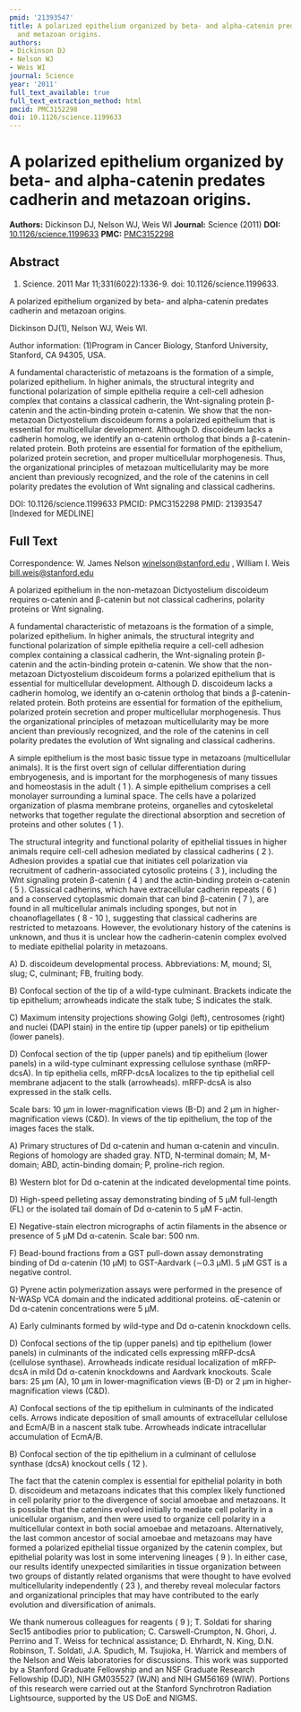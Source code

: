 ```yaml
---
pmid: '21393547'
title: A polarized epithelium organized by beta- and alpha-catenin predates cadherin
  and metazoan origins.
authors:
- Dickinson DJ
- Nelson WJ
- Weis WI
journal: Science
year: '2011'
full_text_available: true
full_text_extraction_method: html
pmcid: PMC3152298
doi: 10.1126/science.1199633
---
```


# A polarized epithelium organized by beta- and alpha-catenin predates cadherin and metazoan origins.
**Authors:** Dickinson DJ, Nelson WJ, Weis WI
**Journal:** Science (2011)
**DOI:** [10.1126/science.1199633](https://doi.org/10.1126/science.1199633)
**PMC:** [PMC3152298](https://www.ncbi.nlm.nih.gov/pmc/articles/PMC3152298/)

## Abstract

1. Science. 2011 Mar 11;331(6022):1336-9. doi: 10.1126/science.1199633.

A polarized epithelium organized by beta- and alpha-catenin predates cadherin 
and metazoan origins.

Dickinson DJ(1), Nelson WJ, Weis WI.

Author information:
(1)Program in Cancer Biology, Stanford University, Stanford, CA 94305, USA.

A fundamental characteristic of metazoans is the formation of a simple, 
polarized epithelium. In higher animals, the structural integrity and functional 
polarization of simple epithelia require a cell-cell adhesion complex that 
contains a classical cadherin, the Wnt-signaling protein β-catenin and the 
actin-binding protein α-catenin. We show that the non-metazoan Dictyostelium 
discoideum forms a polarized epithelium that is essential for multicellular 
development. Although D. discoideum lacks a cadherin homolog, we identify an 
α-catenin ortholog that binds a β-catenin-related protein. Both proteins are 
essential for formation of the epithelium, polarized protein secretion, and 
proper multicellular morphogenesis. Thus, the organizational principles of 
metazoan multicellularity may be more ancient than previously recognized, and 
the role of the catenins in cell polarity predates the evolution of Wnt 
signaling and classical cadherins.

DOI: 10.1126/science.1199633
PMCID: PMC3152298
PMID: 21393547 [Indexed for MEDLINE]

## Full Text

Correspondence: W. James Nelson wjnelson@stanford.edu , William I. Weis bill.weis@stanford.edu

A polarized epithelium in the non-metazoan Dictyostelium discoideum requires α-catenin and β-catenin but not classical cadherins, polarity proteins or Wnt signaling.

A fundamental characteristic of metazoans is the formation of a simple, polarized epithelium. In higher animals, the structural integrity and functional polarization of simple epithelia require a cell-cell adhesion complex containing a classical cadherin, the Wnt-signaling protein β-catenin and the actin-binding protein α-catenin. We show that the non-metazoan Dictyostelium discoideum forms a polarized epithelium that is essential for multicellular development. Although D. discoideum lacks a cadherin homolog, we identify an α-catenin ortholog that binds a β-catenin-related protein. Both proteins are essential for formation of the epithelium, polarized protein secretion and proper multicellular morphogenesis. Thus the organizational principles of metazoan multicellularity may be more ancient than previously recognized, and the role of the catenins in cell polarity predates the evolution of Wnt signaling and classical cadherins.

A simple epithelium is the most basic tissue type in metazoans (multicellular animals). It is the first overt sign of cellular differentiation during embryogenesis, and is important for the morphogenesis of many tissues and homeostasis in the adult ( 1 ). A simple epithelium comprises a cell monolayer surrounding a luminal space. The cells have a polarized organization of plasma membrane proteins, organelles and cytoskeletal networks that together regulate the directional absorption and secretion of proteins and other solutes ( 1 ).

The structural integrity and functional polarity of epithelial tissues in higher animals require cell-cell adhesion mediated by classical cadherins ( 2 ). Adhesion provides a spatial cue that initiates cell polarization via recruitment of cadherin-associated cytosolic proteins ( 3 ), including the Wnt signaling protein β-catenin ( 4 ) and the actin-binding protein α-catenin ( 5 ). Classical cadherins, which have extracellular cadherin repeats ( 6 ) and a conserved cytoplasmic domain that can bind β-catenin ( 7 ), are found in all multicellular animals including sponges, but not in choanoflagellates ( 8 - 10 ), suggesting that classical cadherins are restricted to metazoans. However, the evolutionary history of the catenins is unknown, and thus it is unclear how the cadherin-catenin complex evolved to mediate epithelial polarity in metazoans.

A) D. discoideum developmental process. Abbreviations: M, mound; Sl, slug; C, culminant; FB, fruiting body.

B) Confocal section of the tip of a wild-type culminant. Brackets indicate the tip epithelium; arrowheads indicate the stalk tube; S indicates the stalk.

C) Maximum intensity projections showing Golgi (left), centrosomes (right) and nuclei (DAPI stain) in the entire tip (upper panels) or tip epithelium (lower panels).

D) Confocal section of the tip (upper panels) and tip epithelium (lower panels) in a wild-type culminant expressing cellulose synthase (mRFP-dcsA). In tip epithelia cells, mRFP-dcsA localizes to the tip epithelial cell membrane adjacent to the stalk (arrowheads). mRFP-dcsA is also expressed in the stalk cells.

Scale bars: 10 μm in lower-magnification views (B-D) and 2 μm in higher-magnification views (C&D). In views of the tip epithelium, the top of the images faces the stalk.

A) Primary structures of Dd α-catenin and human α-catenin and vinculin. Regions of homology are shaded gray. NTD, N-terminal domain; M, M-domain; ABD, actin-binding domain; P, proline-rich region.

B) Western blot for Dd α-catenin at the indicated developmental time points.

D) High-speed pelleting assay demonstrating binding of 5 μM full-length (FL) or the isolated tail domain of Dd α-catenin to 5 μM F-actin.

E) Negative-stain electron micrographs of actin filaments in the absence or presence of 5 μM Dd α-catenin. Scale bar: 500 nm.

F) Bead-bound fractions from a GST pull-down assay demonstrating binding of Dd α-catenin (10 μM) to GST-Aardvark (∼0.3 μM). 5 μM GST is a negative control.

G) Pyrene actin polymerization assays were performed in the presence of N-WASp VCA domain and the indicated additional proteins. αE-catenin or Dd α-catenin concentrations were 5 μM.

A) Early culminants formed by wild-type and Dd α-catenin knockdown cells.

D) Confocal sections of the tip (upper panels) and tip epithelium (lower panels) in culminants of the indicated cells expressing mRFP-dcsA (cellulose synthase). Arrowheads indicate residual localization of mRFP-dcsA in mild Dd α-catenin knockdowns and Aardvark knockouts. Scale bars: 25 μm (A), 10 μm in lower-magnification views (B-D) or 2 μm in higher-magnification views (C&D).

A) Confocal sections of the tip epithelium in culminants of the indicated cells. Arrows indicate deposition of small amounts of extracellular cellulose and EcmA/B in a nascent stalk tube. Arrowheads indicate intracellular accumulation of EcmA/B.

B) Confocal section of the tip epithelium in a culminant of cellulose synthase (dcsA) knockout cells ( 12 ).

The fact that the catenin complex is essential for epithelial polarity in both D. discoideum and metazoans indicates that this complex likely functioned in cell polarity prior to the divergence of social amoebae and metazoans. It is possible that the catenins evolved initially to mediate cell polarity in a unicellular organism, and then were used to organize cell polarity in a multicellular context in both social amoebae and metazoans. Alternatively, the last common ancestor of social amoebae and metazoans may have formed a polarized epithelial tissue organized by the catenin complex, but epithelial polarity was lost in some intervening lineages ( 9 ). In either case, our results identify unexpected similarities in tissue organization between two groups of distantly related organisms that were thought to have evolved multicellularity independently ( 23 ), and thereby reveal molecular factors and organizational principles that may have contributed to the early evolution and diversification of animals.

We thank numerous colleagues for reagents ( 9 ); T. Soldati for sharing Sec15 antibodies prior to publication; C. Carswell-Crumpton, N. Ghori, J. Perrino and T. Weiss for technical assistance; D. Ehrhardt, N. King, D.N. Robinson, T. Soldati, J.A. Spudich, M. Tsujioka, H. Warrick and members of the Nelson and Weis laboratories for discussions. This work was supported by a Stanford Graduate Fellowship and an NSF Graduate Research Fellowship (DJD), NIH GM035527 (WJN) and NIH GM56169 (WIW). Portions of this research were carried out at the Stanford Synchrotron Radiation Lightsource, supported by the US DoE and NIGMS.
